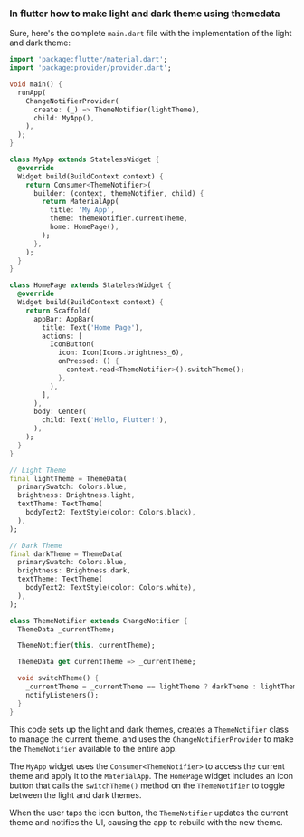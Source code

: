 ### In flutter how to make light and dark theme using themedata


Sure, here's the complete `main.dart` file with the implementation of the light and dark theme:

```dart
import 'package:flutter/material.dart';
import 'package:provider/provider.dart';

void main() {
  runApp(
    ChangeNotifierProvider(
      create: (_) => ThemeNotifier(lightTheme),
      child: MyApp(),
    ),
  );
}

class MyApp extends StatelessWidget {
  @override
  Widget build(BuildContext context) {
    return Consumer<ThemeNotifier>(
      builder: (context, themeNotifier, child) {
        return MaterialApp(
          title: 'My App',
          theme: themeNotifier.currentTheme,
          home: HomePage(),
        );
      },
    );
  }
}

class HomePage extends StatelessWidget {
  @override
  Widget build(BuildContext context) {
    return Scaffold(
      appBar: AppBar(
        title: Text('Home Page'),
        actions: [
          IconButton(
            icon: Icon(Icons.brightness_6),
            onPressed: () {
              context.read<ThemeNotifier>().switchTheme();
            },
          ),
        ],
      ),
      body: Center(
        child: Text('Hello, Flutter!'),
      ),
    );
  }
}

// Light Theme
final lightTheme = ThemeData(
  primarySwatch: Colors.blue,
  brightness: Brightness.light,
  textTheme: TextTheme(
    bodyText2: TextStyle(color: Colors.black),
  ),
);

// Dark Theme
final darkTheme = ThemeData(
  primarySwatch: Colors.blue,
  brightness: Brightness.dark,
  textTheme: TextTheme(
    bodyText2: TextStyle(color: Colors.white),
  ),
);

class ThemeNotifier extends ChangeNotifier {
  ThemeData _currentTheme;

  ThemeNotifier(this._currentTheme);

  ThemeData get currentTheme => _currentTheme;

  void switchTheme() {
    _currentTheme = _currentTheme == lightTheme ? darkTheme : lightTheme;
    notifyListeners();
  }
}
```

This code sets up the light and dark themes, creates a `ThemeNotifier` class to manage the current theme, and uses the `ChangeNotifierProvider` to make the `ThemeNotifier` available to the entire app.

The `MyApp` widget uses the `Consumer<ThemeNotifier>` to access the current theme and apply it to the `MaterialApp`. The `HomePage` widget includes an icon button that calls the `switchTheme()` method on the `ThemeNotifier` to toggle between the light and dark themes.

When the user taps the icon button, the `ThemeNotifier` updates the current theme and notifies the UI, causing the app to rebuild with the new theme.
